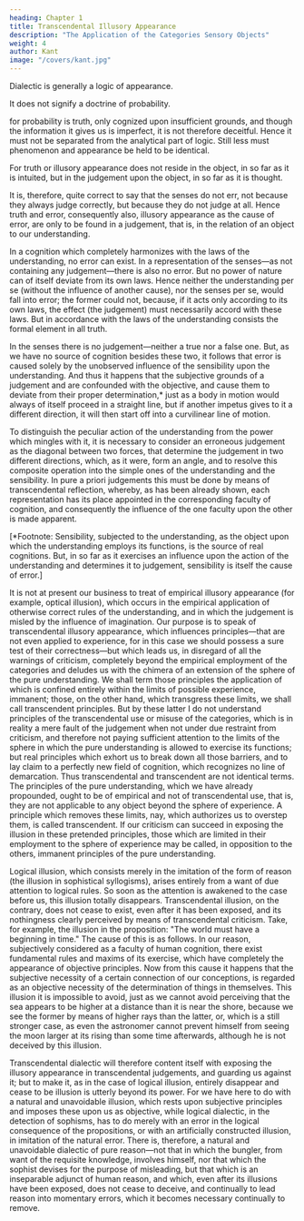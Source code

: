 ```yaml
---
heading: Chapter 1
title: Transcendental Illusory Appearance
description: "The Application of the Categories Sensory Objects"
weight: 4
author: Kant
image: "/covers/kant.jpg"
---
```



<!-- TRANSCENDENTAL LOGIC. SECOND DIVISION. 

TRANSCENDENTAL DIALECTIC. INTRODUCTION. -->


Dialectic is generally a logic of appearance.

It does not signify a doctrine of probability.

for probability is truth, only cognized upon insufficient grounds, and though the information it gives us is imperfect, it is not therefore deceitful. Hence it must not be separated from the analytical part of logic. Still less must phenomenon and appearance be held to be identical. 

For truth or illusory appearance does not reside in the object, in so far as it is intuited, but in the judgement upon the object, in so far as it is thought.

It is, therefore, quite correct to say that the senses do not err, not because they always judge correctly, but because they do not judge at all. Hence truth and error, consequently also, illusory appearance as the cause of error, are only to be found in a judgement, that is, in the relation of an object to our understanding. 

In a cognition which completely harmonizes with the laws of the understanding, no error can exist. In a representation of the senses—as not containing any judgement—there is also no error. But no power of nature can of itself deviate from its own laws. Hence neither the understanding per se (without the influence of another cause), nor the senses per se, would fall into error; the former could not, because, if it acts only according to its own laws, the effect (the judgement) must necessarily accord with these laws. But in accordance with the laws of the understanding consists the formal element in all truth. 

In the senses there is no judgement—neither a true nor a false one. But, as we have no source of cognition besides these two, it follows that error is caused solely by the unobserved influence of the sensibility upon the understanding. And thus it happens that the subjective grounds of a judgement and are confounded with the objective, and cause them to deviate from their proper determination,* just as a body in motion would always of itself proceed in a straight line, but if another impetus gives to it a different direction, it will then start off into a curvilinear line of motion.

To distinguish the peculiar action of the understanding from the power which mingles with it, it is necessary to consider an erroneous judgement as the diagonal between two forces, that determine the judgement in two different directions, which, as it were, form an angle, and to resolve this composite operation into the simple ones of the understanding and the sensibility. In pure a priori judgements this must be done by means of transcendental reflection, whereby, as has been already shown, each representation has its place appointed in the corresponding faculty of cognition, and consequently the influence of the one faculty upon the other is made apparent.

[*Footnote: Sensibility, subjected to the understanding, as the object
upon which the understanding employs its functions, is the source of
real cognitions. But, in so far as it exercises an influence upon the
action of the understanding and determines it to judgement, sensibility
is itself the cause of error.]



It is not at present our business to treat of empirical illusory appearance (for example, optical illusion), which occurs in the empirical application of otherwise correct rules of the understanding, and in which the judgement is misled by the influence of imagination. Our purpose is to speak of transcendental illusory appearance, which influences principles—that are not even applied to experience, for in this case we should possess a sure test of their correctness—but which leads us, in disregard of all the warnings of criticism, completely beyond the empirical employment of the categories and deludes us with the chimera of an extension of the sphere of the pure understanding. We shall term those principles the application of which is confined entirely within the limits of possible experience, immanent; those, on the other hand, which transgress these limits, we shall call transcendent principles. But by these latter I do not understand principles of the transcendental use or misuse of the categories, which is in reality a mere fault of the judgement when not under due restraint from criticism, and therefore not paying sufficient attention to the limits of the sphere in which the pure understanding is allowed to exercise its functions; but real principles which exhort us to break down all those barriers, and to lay claim to a perfectly new field of cognition, which recognizes no line of demarcation. Thus transcendental and transcendent are not identical terms. The principles of the pure understanding, which we have already propounded, ought to be of empirical and not of transcendental use, that is, they are not applicable to any object beyond the sphere of experience. A principle which removes these limits, nay, which authorizes us to overstep them, is called transcendent. If our criticism can succeed in exposing the illusion in these pretended principles, those which are limited in their employment to the sphere of experience may be called, in opposition to the others, immanent principles of the pure understanding.

Logical illusion, which consists merely in the imitation of the form of reason (the illusion in sophistical syllogisms), arises entirely from a want of due attention to logical rules. So soon as the attention is awakened to the case before us, this illusion totally disappears. Transcendental illusion, on the contrary, does not cease to exist, even after it has been exposed, and its nothingness clearly perceived by means of transcendental criticism. Take, for example, the illusion in the proposition: "The world must have a beginning in time." The cause of this is as follows. In our reason, subjectively considered as a faculty of human cognition, there exist fundamental rules and maxims of its exercise, which have completely the appearance of objective principles. Now from this cause it happens that the subjective necessity of a certain connection of our conceptions, is regarded as an objective necessity of the determination of things in themselves. This illusion it is impossible to avoid, just as we cannot avoid perceiving that the sea appears to be higher at a distance than it is near the shore, because we see the former by means of higher rays than the latter, or, which is a still stronger case, as even the astronomer cannot prevent himself from seeing the moon larger at its rising than some time afterwards, although he is not deceived by this illusion.

Transcendental dialectic will therefore content itself with exposing the illusory appearance in transcendental judgements, and guarding us against it; but to make it, as in the case of logical illusion, entirely disappear and cease to be illusion is utterly beyond its power. For we have here to do with a natural and unavoidable illusion, which rests upon subjective principles and imposes these upon us as objective, while logical dialectic, in the detection of sophisms, has to do merely with an error in the logical consequence of the propositions, or with an artificially constructed illusion, in imitation of the natural error. There is, therefore, a natural and unavoidable dialectic of pure reason—not that in which the bungler, from want of the requisite knowledge, involves himself, nor that which the sophist devises for the purpose of misleading, but that which is an inseparable adjunct of human reason, and which, even after its illusions have been exposed, does not cease to deceive, and continually to lead reason into momentary errors, which it becomes necessary continually to remove.


